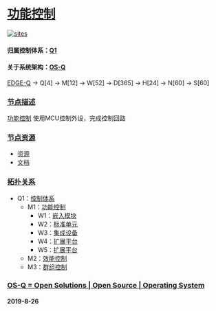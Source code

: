 ﻿# [功能控制](https://github.com/OS-Q/M1) 
[![sites](OS-Q/OS-Q.png)](http://www.OS-Q.com)
#### 归属控制体系：[Q1](https://github.com/OS-Q/Q1)
#### 关于系统架构：[OS-Q](https://github.com/OS-Q/OS-Q)

[EDGE-Q](https://github.com/OS-Q/EDGE-Q) -> Q[4] -> M[12] -> W[52] -> D[365] -> H[24] -> N[60] -> S[60]

### [节点描述](https://github.com/OS-Q/M1/wiki) 

 [功能控制](https://github.com/OS-Q/M1) 使用MCU控制外设，完成控制回路

### [节点资源](https://github.com/OS-Q/M1) 

* [资源](src/)
* [文档](docs/)

### [拓扑关系](https://github.com/OS-Q/M1)
 
* Q1：[控制体系](https://github.com/OS-Q/Q1)
	* M1：[功能控制](https://github.com/OS-Q/M1)
		* W1：[嵌入模块](https://github.com/OS-Q/W1)
		* W2：[标准单元](https://github.com/OS-Q/W2)
		* W3：[集成设备](https://github.com/OS-Q/W3)
		* W4：[扩展平台](https://github.com/OS-Q/W4)
		* W5：[扩展平台](https://github.com/OS-Q/W5)
	* M2：[效能控制](https://github.com/OS-Q/M2)
	* M3：[群组控制](https://github.com/OS-Q/M3)

### [OS-Q = Open Solutions | Open Source |  Operating System ](http://www.OS-Q.com/M1)
####  2019-8-26
